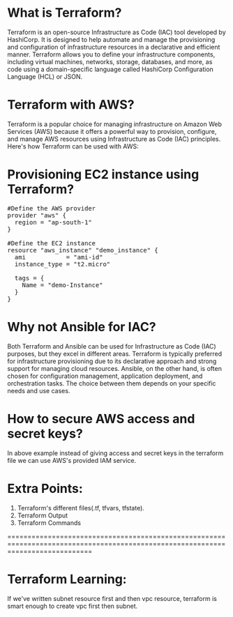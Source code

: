 # What is Terraform?
Terraform is an open-source Infrastructure as Code (IAC) tool developed by HashiCorp. It is designed to help automate and manage the provisioning and configuration of infrastructure resources in a declarative and efficient manner. Terraform allows you to define your infrastructure components, including virtual machines, networks, storage, databases, and more, as code using a domain-specific language called HashiCorp Configuration Language (HCL) or JSON.


# Terraform with AWS?
Terraform is a popular choice for managing infrastructure on Amazon Web Services (AWS) because it offers a powerful way to provision, configure, and manage AWS resources using Infrastructure as Code (IAC) principles. Here's how Terraform can be used with AWS:


# Provisioning EC2 instance using Terraform?
<pre>
#Define the AWS provider
provider "aws" {
  region = "ap-south-1"  
}

#Define the EC2 instance
resource "aws_instance" "demo_instance" {
  ami           = "ami-id"  
  instance_type = "t2.micro"          

  tags = {
    Name = "demo-Instance"
  }
}
</pre>


# Why not Ansible for IAC?
Both Terraform and Ansible can be used for Infrastructure as Code (IAC) purposes, but they excel in different areas. Terraform is typically preferred for infrastructure provisioning due to its declarative approach and strong support for managing cloud resources. Ansible, on the other hand, is often chosen for configuration management, application deployment, and orchestration tasks. The choice between them depends on your specific needs and use cases.


# How to secure AWS access and secret keys?
In above example instead of giving access and secret keys in the terraform file we can use AWS's provided IAM service.


# Extra Points:
1. Terraform's different files(.tf, tfvars, tfstate).
2. Terraform Output
3. Terraform Commands


=================================================================================================================================
# Terraform Learning:
If we've written subnet resource first and then vpc resource, terraform is smart enough to create vpc first then subnet.


